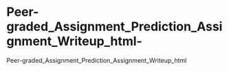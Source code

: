 # Peer-graded_Assignment_Prediction_Assignment_Writeup_html-
Peer-graded_Assignment_Prediction_Assignment_Writeup_html 
